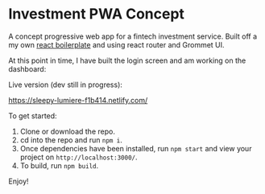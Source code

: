 # Investment PWA Concept

A concept progressive web app for a fintech investment service. Built off a my own [react boilerplate](https://github.com/andthomas/react-scratch) and using react router and Grommet UI.

At this point in time, I have built the login screen and am working on the dashboard:

Live version (dev still in progress): 

https://sleepy-lumiere-f1b414.netlify.com/

To get started:

1. Clone or download the repo.
2. cd into the repo and run `npm i`.
3. Once dependencies have been installed, run `npm start` and view your project on `http://localhost:3000/`.
4. To build, run `npm build`.

Enjoy!